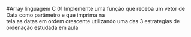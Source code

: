 #Array linguagem C 01
Implemente uma função que receba um vetor de Data como parâmetro e que imprima na<br>
tela as datas em ordem crescente utilizando uma das 3 estrategias de ordenação estudada em aula
